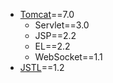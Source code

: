 
* [Tomcat](http://tomcat.apache.org/whichversion.html)==7.0
    * Servlet==3.0
    * JSP==2.2
    * EL==2.2
    * WebSocket==1.1
* [JSTL](https://tomcat.apache.org/taglibs/standard/)==1.2
